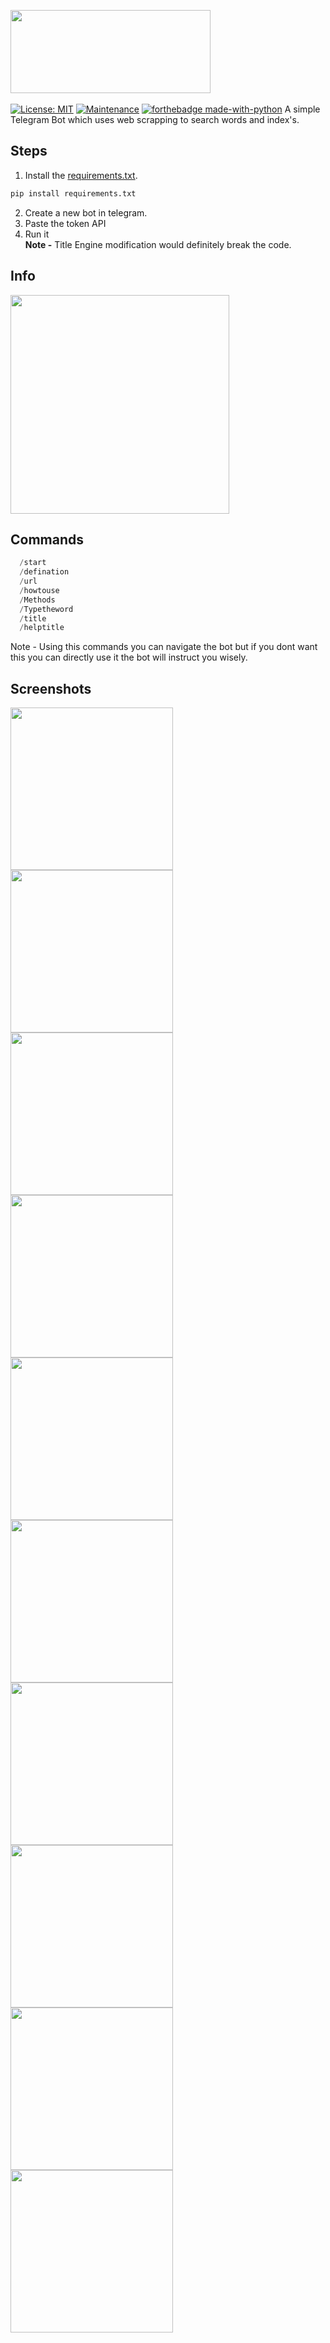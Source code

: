 <img src="https://github.com/themagicalmammal/wikipedia_tele_bot/blob/master/logo.png" width="320" height="133" /> <br><br>
[![License: MIT](https://img.shields.io/badge/License-MIT-yellow.svg)](https://github.com/themagicalmammal/wiki_telebot/blob/master/LICENSE)
[![Maintenance](https://img.shields.io/badge/Maintained%3F-yes-green.svg)](https://github.com/themagicalmammal/wiki_telebot/pulse)
[![forthebadge made-with-python](http://ForTheBadge.com/images/badges/made-with-python.svg)](https://www.python.org/)
A simple Telegram Bot which uses web scrapping to search words and index's.

## Steps
1. Install the [requirements.txt](https://github.com/themagicalmammal/wiki_telebot/blob/master/requirements.txt).
```python
pip install requirements.txt
 ```
2. Create a new bot in telegram.
3. Paste the token API
3. Run it <br />
**Note -** Title Engine modification would definitely break the code.

##  Info
<p float="centre">
  <img src="https://github.com/themagicalmammal/wiki_telebot/blob/master/images/Screenshot_20190701-131459.jpg" width="350" />
<p>

## Commands
```python
  /start
  /defination
  /url
  /howtouse
  /Methods
  /Typetheword
  /title
  /helptitle
 ```
 Note - Using this commands you can navigate the bot but if you dont want this you can directly use it the bot will instruct you 
 wisely. <br>

## Screenshots
<p float="left">
  <img src="https://github.com/themagicalmammal/wiki_telebot/blob/master/images/Screenshot_20190701-115702.jpg" width="260" />
  <img src="https://github.com/themagicalmammal/wiki_telebot/blob/master/images/Screenshot_20190701-115710.jpg" width="260" />
  <img src="https://github.com/themagicalmammal/wiki_telebot/blob/master/images/Screenshot_20190701-115718.jpg" width="260" />
  <img src="https://github.com/themagicalmammal/wiki_telebot/blob/master/images/Screenshot_20190701-115724.jpg" width="260" />
  <img src="https://github.com/themagicalmammal/wiki_telebot/blob/master/images/Screenshot_20190701-115729.jpg" width="260" />
  <img src="https://github.com/themagicalmammal/wiki_telebot/blob/master/images/Screenshot_20190701-115734.jpg" width="260" />
  <img src="https://github.com/themagicalmammal/wiki_telebot/blob/master/images/Screenshot_20190701-115757.jpg" width="260" />
  <img src="https://github.com/themagicalmammal/wiki_telebot/blob/master/images/Screenshot_20190701-115819.jpg" width="260" />
  <img src="https://github.com/themagicalmammal/wiki_telebot/blob/master/images/Screenshot_20190701-115834.jpg" width="260" />
  <img src="https://github.com/themagicalmammal/wiki_telebot/blob/master/images/Screenshot_20190701-115844.jpg" width="260" />
</p>
